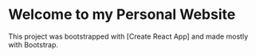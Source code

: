 # Welcome to my Personal Website

This project was bootstrapped with [Create React App] and made mostly with Bootstrap.


